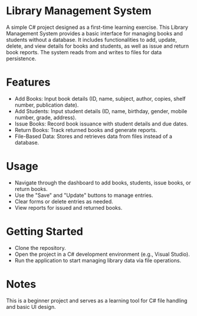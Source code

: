 # Library Management System
A simple C# project designed as a first-time learning exercise. This Library Management System provides a basic interface for managing books and students without a database. It includes functionalities to add, update, delete, and view details for books and students, as well as issue and return book reports. The system reads from and writes to files for data persistence.
# Features

* Add Books: Input book details (ID, name, subject, author, copies, shelf number, publication date). 
* Add Students: Input student details (ID, name, birthday, gender, mobile number, grade, address). 
* Issue Books: Record book issuance with student details and due dates. 
* Return Books: Track returned books and generate reports. 
* File-Based Data: Stores and retrieves data from files instead of a database. 

# Usage

* Navigate through the dashboard to add books, students, issue books, or return books.
* Use the "Save" and "Update" buttons to manage entries.
* Clear forms or delete entries as needed.
* View reports for issued and returned books.

# Getting Started

* Clone the repository.
* Open the project in a C# development environment (e.g., Visual Studio).
* Run the application to start managing library data via file operations.

# Notes
This is a beginner project and serves as a learning tool for C# file handling and basic UI design.

